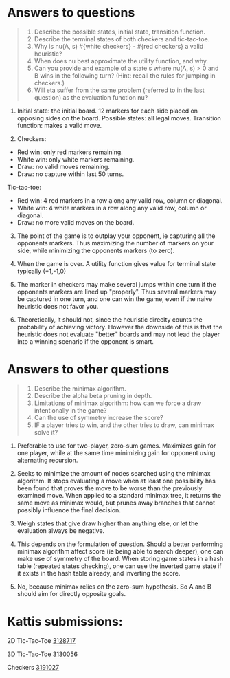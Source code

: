 # Answers to questions

> 1. Describe the possible states, initial state, transition function. 
> 2. Describe the terminal states of both checkers and tic-tac-toe. 
> 3. Why is nu(A, s) #{white checkers} - #{red checkers} a valid heuristic? 
> 4. When does nu best approximate the utility function, and why. 
> 5. Can you provide and example of a state s where nu(A, s) > 0 and B wins in the following turn? (Hint: recall the rules for jumping in checkers.) 
> 6. Will eta suffer from the same problem (referred to in the last question) as the evaluation function nu? 


1. Initial state: the initial board. 12 markers for each side placed on opposing sides on the board. 
Possible states: all legal moves. 
Transition function: makes a valid move. 

2. Checkers: 
* Red win: only red markers remaining.
* White win: only white markers remaining.
* Draw: no valid moves remaining. 
* Draw: no capture within last 50 turns.

Tic-tac-toe: 
* Red win: 4 red markers in a row along any valid row, column or diagonal.
* White win: 4 white markers in a row along any valid row, column or diagonal.
* Draw: no more valid moves on the board. 

3. The point of the game is to outplay your opponent, ie capturing all the opponents markers. Thus maximizing the number of markers on your side, while minimizing the opponents markers (to zero). 

4. When the game is over. A utility function gives value for terminal state typically (+1,-1,0)

5. The marker in checkers may make several jumps within one turn if the opponents markers are lined up "properly". Thus several markers may be captured in one turn, and one can win the game, even if the naive heuristic does not favor you. 

6. Theoretically, it should not, since the heuristic direclty counts the probability of achieving victory. However the downside of this is that the heuristic does not evaluate "better" boards and may not lead the player into a winning scenario if the opponent is smart. 

# Answers to other questions

> 1. Describe the minimax algorithm. 
> 2. Describe the alpha beta pruning in depth. 
> 3. Limitations of minimax algorithm: how can we force a draw intentionally in the game?
> 4. Can the use of symmetry increase the score?
> 5. IF a player tries to win, and the other tries to draw, can minimax solve it?

1. Preferable to use for two-player, zero-sum games. Maximizes gain for one player, while at the same time minimizing gain for opponent using alternating recursion. 

2. Seeks to minimize the amount of nodes searched using the minimax algorithm. It stops evaluating a move when at least one possibility has been found that proves the move to be worse than the previously examined move. When applied to a standard minimax tree, it returns the same move as minimax would, but prunes away branches that cannot possibly influence the final decision. 

3. Weigh states that give draw higher than anything else, or let the evaluation always be negative. 

4. This depends on the formulation of question. Should a better performing minimax algorithm affect score (ie being able to search deeper), one can make use of symmetry of the board. When storing game states in a hash table (repeated states checking), one can use the inverted game state if it exists in the hash table already, and inverting the score. 

5. No, because minimax relies on the zero-sum hypothesis. So A and B should aim for directly opposite goals.

# Kattis submissions:

2D Tic-Tac-Toe
[3128717](https://kth.kattis.com/submissions/3128713)

3D Tic-Tac-Toe
[3130056](https://kth.kattis.com/submissions/3130056)

Checkers
[3191027](https://kth.kattis.com/submissions/3191027)